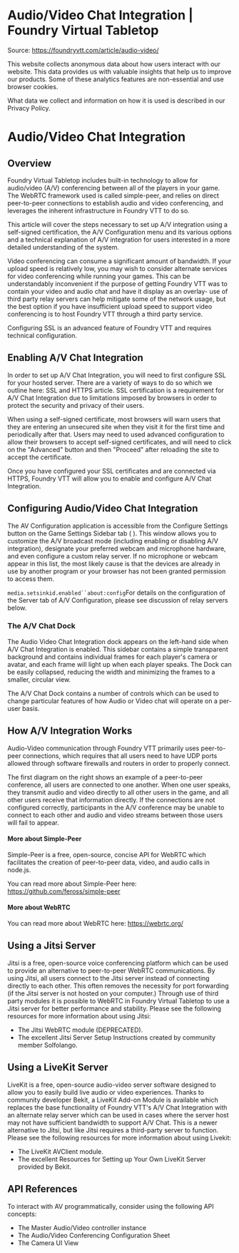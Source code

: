 # Audio/Video Chat Integration | Foundry Virtual Tabletop

Source: https://foundryvtt.com/article/audio-video/

This website collects anonymous data about how users interact with our website. This data provides us with 
        valuable insights that help us to improve our products. Some of these analytics features are non-essential 
        and use browser cookies.

What data we collect and information on how it is used is described in our 
        Privacy Policy.


# Audio/Video Chat Integration


## 


## Overview

Foundry Virtual Tabletop includes built-in technology to allow for audio/video (A/V) conferencing between all of the players in your game. The WebRTC framework used is called simple-peer, and relies on direct peer-to-peer connections to establish audio and video conferencing, and leverages the inherent infrastructure in Foundry VTT to do so.

This article will cover the steps necessary to set up A/V integration using a self-signed certification, the A/V Configuration menu and its various options and a technical explanation of A/V integration for users interested in a more detailed understanding of the system.

Video conferencing can consume a significant amount of bandwidth. If your upload speed is relatively low, you may wish to consider alternate services for video conferencing while running your games. This can be understandably inconvenient if the purpose of getting Foundry VTT was to contain your video and audio chat and have it display as an overlay- use of third party relay servers can help mitigate some of the network usage, but the best option if you have insufficient upload speed to support video conferencing is to host Foundry VTT through a third party service.

Configuring SSL is an advanced feature of Foundry VTT and requires technical configuration.


## Enabling A/V Chat Integration

In order to set up A/V Chat Integration, you will need to first configure SSL for your hosted server. There are a variety of ways to do so which we outline here: SSL and HTTPS article. SSL certification is a requirement for A/V Chat Integration due to limitations imposed by browsers in order to protect the security and privacy of their users.

When using a self-signed certificate, most browsers will warn users that they are entering an unsecured site when they visit it for the first time and periodically after that. Users may need to used advanced configuration to allow their browsers to accept self-signed certificates, and will need to click on the "Advanced" button and then "Proceed" after reloading the site to accept the certificate.

Once you have configured your SSL certificates and are connected via HTTPS, Foundry VTT will allow you to enable and configure A/V Chat Integration.


## Configuring Audio/Video Chat Integration

The AV Configuration application is accessible from the Configure Settings button on the Game Settings Sidebar tab ( ). This window allows you to customize the A/V broadcast mode (including enabling or disabling A/V integration), designate your preferred webcam and microphone hardware, and even configure a custom relay server. If no microphone or webcam appear in this list, the most likely cause is that the devices are already in use by another program or your browser has not been granted permission to access them.

`media.setsinkid.enabled``about:config`For details on the configuration of the Server tab of A/V Configuration, please see discussion of relay servers below.


### The A/V Chat Dock

The Audio Video Chat Integration dock appears on the left-hand side when A/V Chat Integration is enabled. This sidebar contains a simple transparent background and contains individual frames for each player's camera or avatar, and each frame will light up when each player speaks. The Dock can be easily collapsed, reducing the width and minimizing the frames to a smaller, circular view.

The A/V Chat Dock contains a number of controls which can be used to change particular features of how Audio or Video chat will operate on a per-user basis.


## How A/V Integration Works

Audio-Video communication through Foundry VTT primarily uses peer-to-peer connections, which requires that all users need to have UDP ports allowed through software firewalls and routers in order to properly connect.

The first diagram on the right shows an example of a peer-to-peer conference, all users are connected to one another. When one user speaks, they transmit audio and video directly to all other users in the game, and all other users receive that information directly. If the connections are not configured correctly, participants in the A/V conference may be unable to connect to each other and audio and video streams between those users will fail to appear.


#### More about Simple-Peer

Simple-Peer is a free, open-source, concise API for WebRTC which facilitates the creation of peer-to-peer data, video, and audio calls in node.js.

You can read more about Simple-Peer here: https://github.com/feross/simple-peer


#### More about WebRTC

You can read more about WebRTC here: https://webrtc.org/


## Using a Jitsi Server

Jitsi is a free, open-source voice conferencing platform which can be used to provide an alternative to peer-to-peer WebRTC communications. By using Jitsi, all users connect to the Jitsi server instead of connecting directly to each other. This often removes the necessity for port forwarding (if the Jitsi server is not hosted on your computer.) Through use of third party modules it is possible to WebRTC in Foundry Virtual Tabletop to use a Jitsi server for better performance and stability. Please see the following resources for more information about using Jitsi:

- The Jitsi WebRTC module (DEPRECATED).
- The excellent Jitsi Server Setup Instructions created by community member Solfolango.


## Using a LiveKit Server

LiveKit is a free, open-source audio-video server software designed to allow you to easily build live audio or video experiences. Thanks to community developer Bekit, a LiveKit Add-on Module is available which replaces the base functionality of Foundry VTT's A/V Chat Integration with an alternate relay server which can be used in cases where the server host may not have sufficient bandwidth to support A/V Chat. This is a newer alternative to Jitsi, but like Jitsi requires a third-party server to function. Please see the following resources for more information about using Livekit:

- The LiveKit AVClient module.
- The excellent Resources for Setting up Your Own LiveKit Server provided by Bekit.


## API References

To interact with AV programmatically, consider using the following API concepts:

- The  Master Audio/Video controller instance
- The  Audio/Video Conferencing Configuration Sheet
- The  Camera UI View

